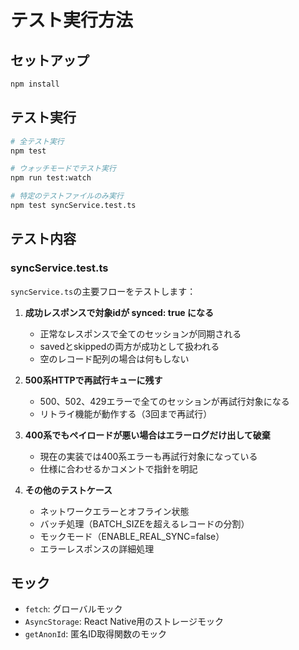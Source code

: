 # テスト実行方法

## セットアップ

```bash
npm install
```

## テスト実行

```bash
# 全テスト実行
npm test

# ウォッチモードでテスト実行
npm run test:watch

# 特定のテストファイルのみ実行
npm test syncService.test.ts
```

## テスト内容

### syncService.test.ts

`syncService.ts`の主要フローをテストします：

1. **成功レスポンスで対象idが synced: true になる**
   - 正常なレスポンスで全てのセッションが同期される
   - savedとskippedの両方が成功として扱われる
   - 空のレコード配列の場合は何もしない

2. **500系HTTPで再試行キューに残す**
   - 500、502、429エラーで全てのセッションが再試行対象になる
   - リトライ機能が動作する（3回まで再試行）

3. **400系でもペイロードが悪い場合はエラーログだけ出して破棄**
   - 現在の実装では400系エラーも再試行対象になっている
   - 仕様に合わせるかコメントで指針を明記

4. **その他のテストケース**
   - ネットワークエラーとオフライン状態
   - バッチ処理（BATCH_SIZEを超えるレコードの分割）
   - モックモード（ENABLE_REAL_SYNC=false）
   - エラーレスポンスの詳細処理

## モック

- `fetch`: グローバルモック
- `AsyncStorage`: React Native用のストレージモック
- `getAnonId`: 匿名ID取得関数のモック
